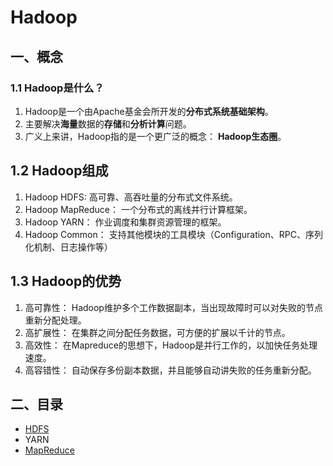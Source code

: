 # Hadoop

## 一、概念

### 1.1 Hadoop是什么？

1. Hadoop是一个由Apache基金会所开发的**分布式系统基础架构**。
2. 主要解决**海量**数据的**存储**和**分析计算**问题。
3. 广义上来讲，Hadoop指的是一个更广泛的概念： **Hadoop生态圈**。

## 1.2 Hadoop组成

1. Hadoop HDFS: 高可靠、高吞吐量的分布式文件系统。
2. Hadoop MapReduce： 一个分布式的离线并行计算框架。
3. Hadoop YARN： 作业调度和集群资源管理的框架。
4. Hadoop Common： 支持其他模块的工具模块（Configuration、RPC、序列化机制、日志操作等）

## 1.3 Hadoop的优势

1. 高可靠性： Hadoop维护多个工作数据副本，当出现故障时可以对失败的节点重新分配处理。
2. 高扩展性： 在集群之间分配任务数据，可方便的扩展以千计的节点。
3. 高效性： 在Mapreduce的思想下，Hadoop是并行工作的，以加快任务处理速度。
4. 高容错性： 自动保存多份副本数据，并且能够自动讲失败的任务重新分配。

## 二、目录

* [HDFS](HDFS.md)
* YARN
* [MapReduce](MapReduce.md)